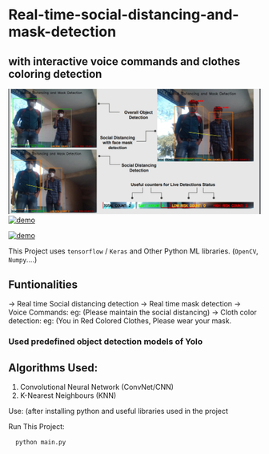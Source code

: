# Real-time-social-distancing-and-mask-detection
## with interactive voice commands and clothes coloring detection

![Screenshot](demoImage.png)
[![demo](https://img.shields.io/badge/DEMO-000?style=for-the-badge&logo=youtube&logoColor=red)](https://youtu.be/9u4jOUY6Wkc)

[![demo](https://img.shields.io/badge/Presentation-000?style=for-the-badge&logo=drive&logoColor=yellow)](https://drive.google.com/file/d/12_GViakrY_oYGyBLI0BP9oTWFDIhLT14/view?usp=sharing)

This Project uses `tensorflow` / `Keras` and Other Python ML libraries. (`OpenCV`, `Numpy`....)
## Funtionalities
-> Real time Social distancing detection
-> Real time mask detection
-> Voice Commands: eg: (Please maintain the social distancing)
-> Cloth color detection: eg: (You in Red Colored Clothes, Please wear your mask.

### Used predefined object detection models of Yolo

## Algorithms Used:

1. Convolutional Neural Network (ConvNet/CNN)
2. K-Nearest Neighbours (KNN)

Use:
(after installing python and useful libraries used in the project

Run This Project:

```bash
  python main.py
```
